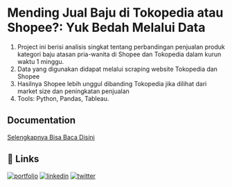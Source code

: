 
# Mending Jual Baju di Tokopedia atau Shopee?: Yuk Bedah Melalui Data

1. Project ini berisi analisis singkat tentang perbandingan penjualan produk kategori baju atasan pria-wanita di Shopee dan Tokopedia dalam kurun waktu 1 minggu.
2. Data yang digunakan didapat melalui scraping website Tokopedia dan Shopee
3. Hasilnya Shopee lebih unggul dibanding Tokopedia jika dilihat dari market size dan peningkatan penjualan
4. Tools: Python, Pandas, Tableau.

## Documentation

[Selengkapnya Bisa Baca Disini](https://link.medium.com/LvkgWWDvtkb)

## 🔗 Links
[![portfolio](https://img.shields.io/badge/my_portfolio-000?style=for-the-badge&logo=ko-fi&logoColor=white)](https://ilhammukti.medium.com/)
[![linkedin](https://img.shields.io/badge/linkedin-0A66C2?style=for-the-badge&logo=linkedin&logoColor=white)](https://www.linkedin.com/in/ilhammukti/)
[![twitter](https://img.shields.io/badge/twitter-1DA1F2?style=for-the-badge&logo=twitter&logoColor=white)](https://twitter.com/ham_psd)

